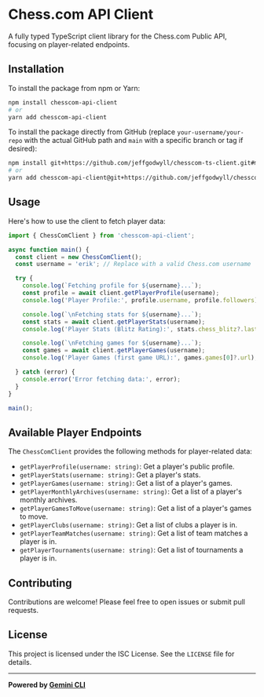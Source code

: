 # Chess.com API Client

A fully typed TypeScript client library for the Chess.com Public API, focusing on player-related endpoints.

## Installation

To install the package from npm or Yarn:

```bash
npm install chesscom-api-client
# or
yarn add chesscom-api-client
```

To install the package directly from GitHub (replace `your-username/your-repo` with the actual GitHub path and `main` with a specific branch or tag if desired):

```bash
npm install git+https://github.com/jeffgodwyll/chesscom-ts-client.git#main
# or
yarn add chesscom-api-client@git+https://github.com/jeffgodwyll/chesscom-ts-client.git#main
```

## Usage

Here's how to use the client to fetch player data:

```typescript
import { ChessComClient } from 'chesscom-api-client';

async function main() {
  const client = new ChessComClient();
  const username = 'erik'; // Replace with a valid Chess.com username

  try {
    console.log(`Fetching profile for ${username}...`);
    const profile = await client.getPlayerProfile(username);
    console.log('Player Profile:', profile.username, profile.followers);

    console.log(`\nFetching stats for ${username}...`);
    const stats = await client.getPlayerStats(username);
    console.log('Player Stats (Blitz Rating):', stats.chess_blitz?.last.rating);

    console.log(`\nFetching games for ${username}...`);
    const games = await client.getPlayerGames(username);
    console.log('Player Games (first game URL):', games.games[0]?.url);

  } catch (error) {
    console.error('Error fetching data:', error);
  }
}

main();
```

## Available Player Endpoints

The `ChessComClient` provides the following methods for player-related data:

- `getPlayerProfile(username: string)`: Get a player's public profile.
- `getPlayerStats(username: string)`: Get a player's stats.
- `getPlayerGames(username: string)`: Get a list of a player's games.
- `getPlayerMonthlyArchives(username: string)`: Get a list of a player's monthly archives.
- `getPlayerGamesToMove(username: string)`: Get a list of a player's games to move.
- `getPlayerClubs(username: string)`: Get a list of clubs a player is in.
- `getPlayerTeamMatches(username: string)`: Get a list of team matches a player is in.
- `getPlayerTournaments(username: string)`: Get a list of tournaments a player is in.

## Contributing

Contributions are welcome! Please feel free to open issues or submit pull requests.

## License

This project is licensed under the ISC License. See the `LICENSE` file for details.

---

**Powered by [Gemini CLI](https://github.com/google-gemini/gemini-cli)**
